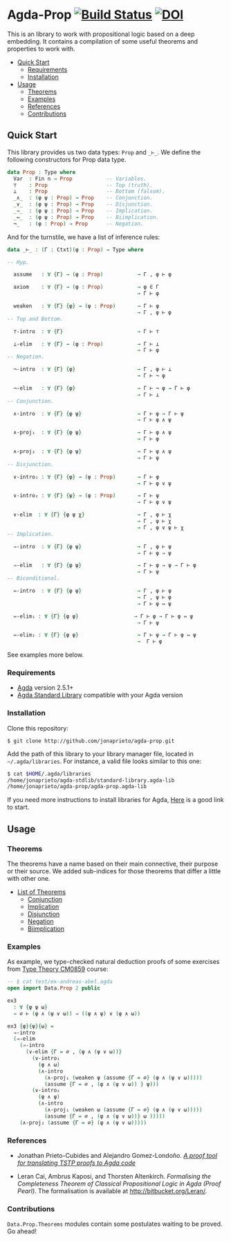 # Agda-Prop [![Build Status](https://travis-ci.org/jonaprieto/agda-prop.svg?branch=master)](https://travis-ci.org/jonaprieto/agda-prop) [![DOI](https://zenodo.org/badge/84277944.svg)](https://zenodo.org/badge/latestdoi/84277944)

This is an library to work with propositional logic based on a deep embedding.
It contains a compilation of some useful theorems and properties to work with.

<!-- TOC depthFrom:2 depthTo:6 withLinks:1 updateOnSave:1 orderedList:0 -->

- [Quick Start](#quick-start)
	- [Requirements](#requirements)
	- [Installation](#installation)
- [Usage](#usage)
	- [Theorems](#theorems)
	- [Examples](#examples)
	- [References](#references)
	- [Contributions](#contributions)

<!-- /TOC -->

## Quick Start

This library provides us two data types: `Prop` and `_⊢_`.
We define the following constructors for Prop data type.

```agda
data Prop : Type where
  Var  : Fin n → Prop           -- Variables.
  ⊤    : Prop                   -- Top (truth).
  ⊥    : Prop                   -- Bottom (falsum).
  _∧_  : (φ ψ : Prop) → Prop    -- Conjunction.
  _∨_  : (φ ψ : Prop) → Prop    -- Disjunction.
  _⇒_  : (φ ψ : Prop) → Prop    -- Implication.
  _⇔_  : (φ ψ : Prop) → Prop    -- Biimplication.
  ¬_   : (φ : Prop) → Prop      -- Negation.
```
And for the turnstile, we have a list of inference rules:

```agda
data _⊢_ : (Γ : Ctxt)(φ : Prop) → Type where

-- Hyp.

  assume   : ∀ {Γ} → (φ : Prop)           → Γ , φ ⊢ φ

  axiom    : ∀ {Γ} → (φ : Prop)           → φ ∈ Γ
                                          → Γ ⊢ φ

  weaken   : ∀ {Γ} {φ} → (ψ : Prop)       → Γ ⊢ φ
                                          → Γ , ψ ⊢ φ
-- Top and Bottom.

  ⊤-intro  : ∀ {Γ}                        → Γ ⊢ ⊤

  ⊥-elim   : ∀ {Γ} → (φ : Prop)           → Γ ⊢ ⊥
                                          → Γ ⊢ φ
-- Negation.

  ¬-intro  : ∀ {Γ} {φ}                    → Γ , φ ⊢ ⊥
                                          → Γ ⊢ ¬ φ

  ¬-elim   : ∀ {Γ} {φ}                    → Γ ⊢ ¬ φ → Γ ⊢ φ
                                          → Γ ⊢ ⊥
-- Conjunction.

  ∧-intro  : ∀ {Γ} {φ ψ}                  → Γ ⊢ φ → Γ ⊢ ψ
                                          → Γ ⊢ φ ∧ ψ

  ∧-proj₁  : ∀ {Γ} {φ ψ}                  → Γ ⊢ φ ∧ ψ
                                          → Γ ⊢ φ

  ∧-proj₂  : ∀ {Γ} {φ ψ}                  → Γ ⊢ φ ∧ ψ
                                          → Γ ⊢ ψ
-- Disjunction.

  ∨-intro₁ : ∀ {Γ} {φ} → (ψ : Prop)       → Γ ⊢ φ
                                          → Γ ⊢ φ ∨ ψ

  ∨-intro₂ : ∀ {Γ} {ψ} → (φ : Prop)       → Γ ⊢ ψ
                                          → Γ ⊢ φ ∨ ψ

  ∨-elim  : ∀ {Γ} {φ ψ χ}                 → Γ , φ ⊢ χ
                                          → Γ , ψ ⊢ χ
                                          → Γ , φ ∨ ψ ⊢ χ
-- Implication.

  ⇒-intro  : ∀ {Γ} {φ ψ}                  → Γ , φ ⊢ ψ
                                          → Γ ⊢ φ ⇒ ψ

  ⇒-elim   : ∀ {Γ} {φ ψ}                  → Γ ⊢ φ ⇒ ψ → Γ ⊢ φ
                                          → Γ ⊢ ψ
-- Biconditional.

  ⇔-intro  : ∀ {Γ} {φ ψ}                  → Γ , φ ⊢ ψ
                                          → Γ , ψ ⊢ φ
                                          → Γ ⊢ φ ⇔ ψ

  ⇔-elim₁ : ∀ {Γ} {φ ψ}                  → Γ ⊢ φ → Γ ⊢ φ ⇔ ψ
                                          → Γ ⊢ ψ

  ⇔-elim₂ : ∀ {Γ} {φ ψ}                   → Γ ⊢ ψ → Γ ⊢ φ ⇔ ψ
                                          →  Γ ⊢ φ
```

See examples more below.


### Requirements

* [Agda](https://github.com/agda/agda) version 2.5.1+
* [Agda Standard Library](https://github.com/agda/agda-stdlib/) compatible with your Agda version

### Installation

Clone this repository:

```
$ git clone http://github.com/jonaprieto/agda-prop.git
```

Add the path of this library to your library manager file, located in `~/.agda/libraries`. For instance, a valid file looks similar to this one:

```bash
$ cat $HOME/.agda/libraries
/home/jonaprieto/agda-stdlib/standard-library.agda-lib
/home/jonaprieto/agda-prop/agda-prop.agda-lib
```

If you  need more instructions to install libraries for Agda, [Here](http://agda.readthedocs.io/en/latest/tools/package-system.html#installing-libraries)
is a good link to start.

## Usage
### Theorems

The theorems have a name based on their main connective, their purpose or their source.
We added sub-indices for those theorems that differ a little with other one.

* [List of Theorems][theorems]
  * [Conjunction][CONJ]
  * [Implication][IMPL]
  * [Disjunction][DISJ]
  * [Negation][NEG]
  * [Biimplication][BICON]

[theorems]: https://github.com/jonaprieto/agda-prop/tree/master/src/Data/Prop/Theorems
[CONJ]:https://raw.githubusercontent.com/jonaprieto/agda-prop/master/src/Data/Prop/Theorems/Conjunction.agda
[IMPL]:https://raw.githubusercontent.com/jonaprieto/agda-prop/master/src/Data/Prop/Theorems/Implication.agda
[DISJ]:https://raw.githubusercontent.com/jonaprieto/agda-prop/master/src/Data/Prop/Theorems/Disjunction.agda
[NEG]:https://raw.githubusercontent.com/jonaprieto/agda-prop/master/src/Data/Prop/Theorems/Negation.agda
[BICON]:https://raw.githubusercontent.com/jonaprieto/agda-prop/master/src/Data/Prop/Theorems/Biimplication.agda


### Examples

As example, we type-checked natural deduction proofs of some exercises from
[Type Theory CM0859](http://www1.eafit.edu.co/asr/courses/type-theory-CM0859/exercises.pdf)
course:

```agda
-- $ cat test/ex-andreas-abel.agda
open import Data.Prop 2 public

ex3
  : ∀ {φ ψ ω}
  → ∅ ⊢ (φ ∧ (ψ ∨ ω)) ⇒ ((φ ∧ ψ) ∨ (φ ∧ ω))

ex3 {φ}{ψ}{ω} =
  ⇒-intro
  (⇒-elim
    (⇒-intro
      (∨-elim {Γ = ∅ , (φ ∧ (ψ ∨ ω))}
        (∨-intro₁
          (φ ∧ ω)
          (∧-intro
            (∧-proj₁ (weaken ψ (assume {Γ = ∅} (φ ∧ (ψ ∨ ω)))))
            (assume {Γ = ∅ , (φ ∧ (ψ ∨ ω)) } ψ)))
        (∨-intro₂
          (φ ∧ ψ)
          (∧-intro
            (∧-proj₁ (weaken ω (assume {Γ = ∅} (φ ∧ (ψ ∨ ω)))))
            (assume {Γ = ∅ , (φ ∧ (ψ ∨ ω))} ω )))))
    (∧-proj₂ (assume {Γ = ∅} (φ ∧ (ψ ∨ ω)))))

```

### References

- Jonathan Prieto-Cubides and Alejandro Gomez-Londoño.
  [*A proof tool for translating TSTP proofs to Agda code*](https://github.com/jonaprieto/tstp2agda/tree/deep)

- Leran Cai, Ambrus Kaposi, and Thorsten Altenkirch. *Formalising the Completeness
  Theorem of Classical Propositional Logic in Agda (Proof Pearl)*. The formalisation
  is available at http://bitbucket.org/Leran/.

### Contributions

`Data.Prop.Theorems` modules contain some postulates waiting to be proved. Go ahead!

